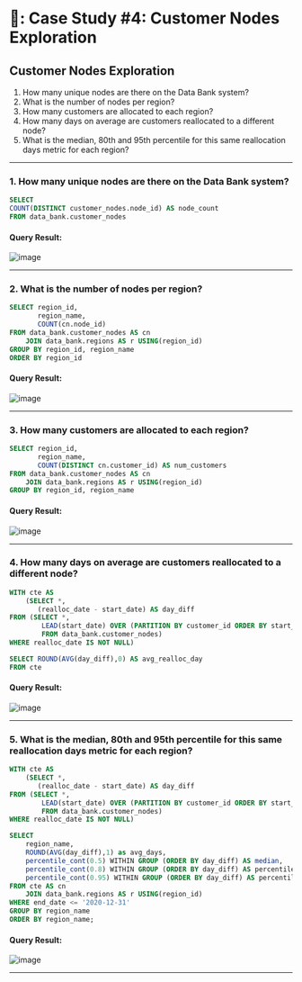 # 🏦: Case Study #4: Customer Nodes Exploration
## Customer Nodes Exploration 
1. How many unique nodes are there on the Data Bank system?
2. What is the number of nodes per region?
3. How many customers are allocated to each region?
4. How many days on average are customers reallocated to a different node?
5. What is the median, 80th and 95th percentile for this same reallocation days metric for each region?

***

### 1. How many unique nodes are there on the Data Bank system?
```sql
SELECT 
COUNT(DISTINCT customer_nodes.node_id) AS node_count
FROM data_bank.customer_nodes
```  
#### Query Result:  
![image](https://github.com/John-okoye/8-Week-SQL-Challenge/assets/123602109/be98b677-8577-4432-9a7c-b22674330cc0)

***

### 2. What is the number of nodes per region?
```sql
SELECT region_id,
	   region_name,
	   COUNT(cn.node_id)
FROM data_bank.customer_nodes AS cn
	JOIN data_bank.regions AS r USING(region_id)
GROUP BY region_id, region_name
ORDER BY region_id
```
#### Query Result:  
![image](https://github.com/John-okoye/8-Week-SQL-Challenge/assets/123602109/28159c37-ec5e-43ea-b63e-83418d85c36d)

***

### 3. How many customers are allocated to each region?
```sql
SELECT region_id,
	   region_name,
	   COUNT(DISTINCT cn.customer_id) AS num_customers
FROM data_bank.customer_nodes AS cn
	JOIN data_bank.regions AS r USING(region_id)
GROUP BY region_id, region_name
```
#### Query Result:  
![image](https://github.com/John-okoye/8-Week-SQL-Challenge/assets/123602109/1bf5e3ef-99b2-4a3b-bfef-6cc292caab3a)

***

### 4. How many days on average are customers reallocated to a different node?
```sql
WITH cte AS 
	(SELECT *,
	   (realloc_date - start_date) AS day_diff
FROM (SELECT *,
		LEAD(start_date) OVER (PARTITION BY customer_id ORDER BY start_date) AS realloc_date
		FROM data_bank.customer_nodes)	
WHERE realloc_date IS NOT NULL)

SELECT ROUND(AVG(day_diff),0) AS avg_realloc_day
FROM cte
```
#### Query Result:  
![image](https://github.com/John-okoye/8-Week-SQL-Challenge/assets/123602109/65722df2-89e8-4925-9b30-efb774c4b9ea)

***


### 5. What is the median, 80th and 95th percentile for this same reallocation days metric for each region?
```sql
WITH cte AS 
	(SELECT *,
	   (realloc_date - start_date) AS day_diff
FROM (SELECT *,
		LEAD(start_date) OVER (PARTITION BY customer_id ORDER BY start_date) AS realloc_date
		FROM data_bank.customer_nodes)	
WHERE realloc_date IS NOT NULL)

SELECT
	region_name,
	ROUND(AVG(day_diff),1) as avg_days,
	percentile_cont(0.5) WITHIN GROUP (ORDER BY day_diff) AS median,
    percentile_cont(0.8) WITHIN GROUP (ORDER BY day_diff) AS percentile_80,
    percentile_cont(0.95) WITHIN GROUP (ORDER BY day_diff) AS percentile_95
FROM cte AS cn
	JOIN data_bank.regions AS r USING(region_id)
WHERE end_date <= '2020-12-31'
GROUP BY region_name
ORDER BY region_name;
```
#### Query Result:  
![image](https://github.com/John-okoye/8-Week-SQL-Challenge/assets/123602109/532cafa3-633e-4843-95be-0035726bb9ab)

***
